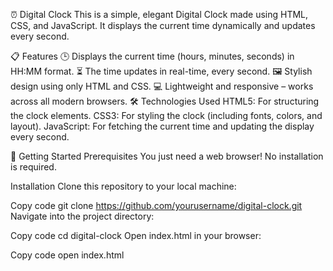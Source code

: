 ⏰ Digital Clock
This is a simple, elegant Digital Clock made using HTML, CSS, and JavaScript. It displays the current time dynamically and updates every second.




📋 Features
🕒 Displays the current time (hours, minutes, seconds) in HH:MM
format.
⏳ The time updates in real-time, every second.
🖼️ Stylish design using only HTML and CSS.
💻 Lightweight and responsive – works across all modern browsers.
🛠️ Technologies Used
HTML5: For structuring the clock elements.
CSS3: For styling the clock (including fonts, colors, and layout).
JavaScript: For fetching the current time and updating the display every second.


🚀 Getting Started
Prerequisites
You just need a web browser! No installation is required.

Installation
Clone this repository to your local machine:

Copy code
git clone https://github.com/yourusername/digital-clock.git
Navigate into the project directory:

Copy code
cd digital-clock
Open index.html in your browser:

Copy code
open index.html

